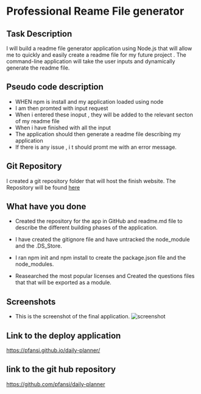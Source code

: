 # Professional Reame File generator

## Task Description

I will build a readme file generator application using Node.js that will allow me to quickly and easily create a readme file for my future project .
The command-line application will take the user inputs and dynamically generate the readme file.

## Pseudo code description

- WHEN npm is install and my application loaded using node
- I am then promted with input request
- When i entered these inoput , they will be added to the relevant secton of my readme file
- When i have finished with all the input
- The application should then generate a readme file describing my application
- If there is any issue , i t should promt me with an error message.

## Git Repository

I created a git repository folder that will host the finish website. The Repository will be found [here](https://github.com/pfansi/daily-planner)

## What have you done

- Created the repository for the app in GitHub and readme.md file to describe the different building phases of the application.

- I have created the gitignore file and have untracked the node_module and the .DS_Store.

- I ran npm init and npm install to create the package.json file and the node_modules.

- Reasearched the most popular licenses and Created the questions files that that will be exported as a module.

## Screenshots

- This is the screenshot of the final application. ![screenshot](./images/daily_planner.JPG)

## Link to the deploy application

https://pfansi.github.io/daily-planner/

## link to the git hub repository

https://github.com/pfansi/daily-planner
